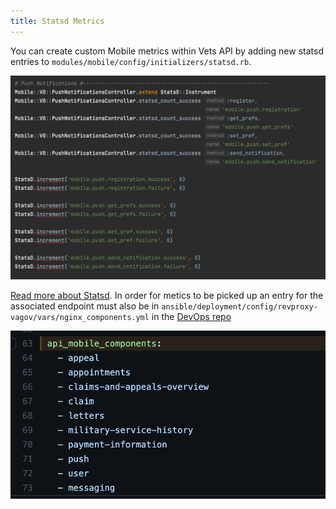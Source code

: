 ```yaml
---
title: Statsd Metrics
---
```


You can create custom Mobile metrics within Vets API by adding new statsd entries to `modules/mobile/config/initializers/statsd.rb`.

![Statsd implementation example in Ruby on Rails](../../../../static/img/backend/statsd.png)

[Read more about Statsd](https://github.com/Shopify/statsd-instrument). In order for metics to be picked up an entry for the associated endpoint must also be in `ansible/deployment/config/revproxy-vagov/vars/nginx_components.yml` in the [DevOps repo](https://github.com/department-of-veterans-affairs/devops)

![nginx_components example code](../../../../static/img/backend/mobile-api-components.png)
